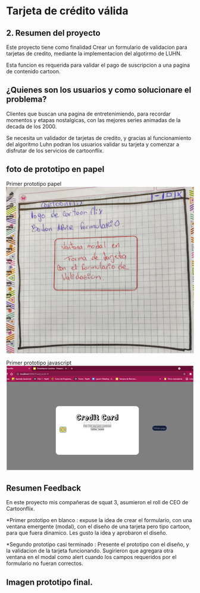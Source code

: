 # Tarjeta de crédito válida

## 2. Resumen del proyecto

Este proyecto tiene como finalidad Crear un formulario de validacion para tarjetas de credito, mediante la implementacion del algotirmo de LUHN.

Esta funcion es requerida para validar el pago de suscripcion a una pagina de contenido cartoon.

## ¿Quienes son los usuarios y como solucionare el problema?

 Clientes que buscan una pagina de entretenimiendo, para recordar momentos y etapas nostalgicas, con las mejores series animadas de la decada de los 2000.

Se necesita un validador de tarjetas de credito, y gracias al funcionamiento del algoritmo Luhn podran los usuarios validar su tarjeta y comenzar a disfrutar de los servicios de cartoonflix.

## foto de prototipo en papel

Primer prototipo papel
![Image text](https://github.com/Carolina-Triana/LIM016-card-validation/blob/main/prototipo1.jpg)

Primer prototipo javascript
![Image text](https://github.com/Carolina-Triana/LIM016-card-validation/blob/main/prototipo2.png)


## Resumen Feedback

En este proyecto mis compañeras de squat 3, asumieron el roll de CEO de Cartoonflix.

*Primer prototipo en blanco : expuse la idea de crear el formulario, con una ventana emergente (modal), con el diseño de una tarjeta pero tipo cartoon, para que fuera dinamico.
  Les gusto la idea y aprobaron el diseño.

*Segundo prototipo casi terminado : Presente el prototipo con el diseño, y la validacion de la tarjeta funcionando.
 Sugirieron que agregara otra ventana en el modal como alert cuando los campos requeridos por el formulario no fueran correctos.

## Imagen prototipo final.












